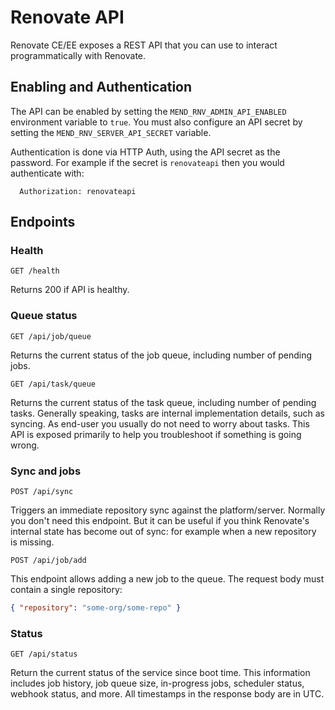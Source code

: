 # Renovate API

Renovate CE/EE exposes a REST API that you can use to interact programmatically with Renovate.

## Enabling and Authentication

The API can be enabled by setting the `MEND_RNV_ADMIN_API_ENABLED` environment variable to `true`.
You must also configure an API secret by setting the `MEND_RNV_SERVER_API_SECRET` variable.

Authentication is done via HTTP Auth, using the API secret as the password.
For example if the secret is `renovateapi` then you would authenticate with:

```
  Authorization: renovateapi
```

## Endpoints

### Health

`GET /health`

Returns 200 if API is healthy.

### Queue status

`GET /api/job/queue`

Returns the current status of the job queue, including number of pending jobs.

`GET /api/task/queue`

Returns the current status of the task queue, including number of pending tasks.
Generally speaking, tasks are internal implementation details, such as syncing.
As end-user you usually do not need to worry about tasks.
This API is exposed primarily to help you troubleshoot if something is going wrong.

### Sync and jobs

`POST /api/sync`

Triggers an immediate repository sync against the platform/server.
Normally you don't need this endpoint.
But it can be useful if you think Renovate's internal state has become out of sync: for example when a new repository is missing.

`POST /api/job/add`

This endpoint allows adding a new job to the queue.
The request body must contain a single repository:

```json
{ "repository": "some-org/some-repo" }
```

### Status

`GET /api/status`

Return the current status of the service since boot time. This information includes job history, job queue size, in-progress jobs, scheduler status, webhook status, and more. All timestamps in the response body are in UTC.
